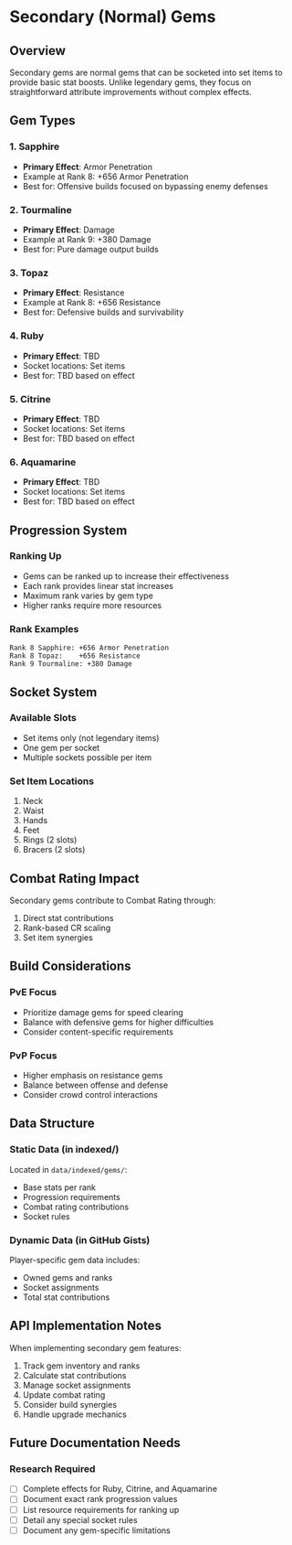# Secondary (Normal) Gems

## Overview

Secondary gems are normal gems that can be socketed into set items to provide basic stat boosts. Unlike legendary gems, they focus on straightforward attribute improvements without complex effects.

## Gem Types

### 1. Sapphire

- **Primary Effect**: Armor Penetration
- Example at Rank 8: +656 Armor Penetration
- Best for: Offensive builds focused on bypassing enemy defenses

### 2. Tourmaline

- **Primary Effect**: Damage
- Example at Rank 9: +380 Damage
- Best for: Pure damage output builds

### 3. Topaz

- **Primary Effect**: Resistance
- Example at Rank 8: +656 Resistance
- Best for: Defensive builds and survivability

### 4. Ruby

- **Primary Effect**: TBD
- Socket locations: Set items
- Best for: TBD based on effect

### 5. Citrine

- **Primary Effect**: TBD
- Socket locations: Set items
- Best for: TBD based on effect

### 6. Aquamarine

- **Primary Effect**: TBD
- Socket locations: Set items
- Best for: TBD based on effect

## Progression System

### Ranking Up

- Gems can be ranked up to increase their effectiveness
- Each rank provides linear stat increases
- Maximum rank varies by gem type
- Higher ranks require more resources

### Rank Examples

```text
Rank 8 Sapphire: +656 Armor Penetration
Rank 8 Topaz:    +656 Resistance
Rank 9 Tourmaline: +380 Damage
```

## Socket System

### Available Slots

- Set items only (not legendary items)
- One gem per socket
- Multiple sockets possible per item

### Set Item Locations

1. Neck
2. Waist
3. Hands
4. Feet
5. Rings (2 slots)
6. Bracers (2 slots)

## Combat Rating Impact

Secondary gems contribute to Combat Rating through:

1. Direct stat contributions
2. Rank-based CR scaling
3. Set item synergies

## Build Considerations

### PvE Focus

- Prioritize damage gems for speed clearing
- Balance with defensive gems for higher difficulties
- Consider content-specific requirements

### PvP Focus

- Higher emphasis on resistance gems
- Balance between offense and defense
- Consider crowd control interactions

## Data Structure

### Static Data (in indexed/)

Located in `data/indexed/gems/`:

- Base stats per rank
- Progression requirements
- Combat rating contributions
- Socket rules

### Dynamic Data (in GitHub Gists)

Player-specific gem data includes:

- Owned gems and ranks
- Socket assignments
- Total stat contributions

## API Implementation Notes

When implementing secondary gem features:

1. Track gem inventory and ranks
2. Calculate stat contributions
3. Manage socket assignments
4. Update combat rating
5. Consider build synergies
6. Handle upgrade mechanics

## Future Documentation Needs

### Research Required

- [ ] Complete effects for Ruby, Citrine, and Aquamarine
- [ ] Document exact rank progression values
- [ ] List resource requirements for ranking up
- [ ] Detail any special socket rules
- [ ] Document any gem-specific limitations

